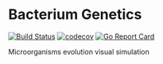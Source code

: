 # Bacterium Genetics

[![Build Status](https://travis-ci.org/Vehsamrak/genetics.svg?branch=master)](https://travis-ci.org/Vehsamrak/genetics) [![codecov](https://codecov.io/gh/Vehsamrak/genetics/branch/master/graph/badge.svg)](https://codecov.io/gh/Vehsamrak/genetics) [![Go Report Card](https://goreportcard.com/badge/github.com/Vehsamrak/genetics)](https://goreportcard.com/report/github.com/Vehsamrak/genetics)

Microorganisms evolution visual simulation
